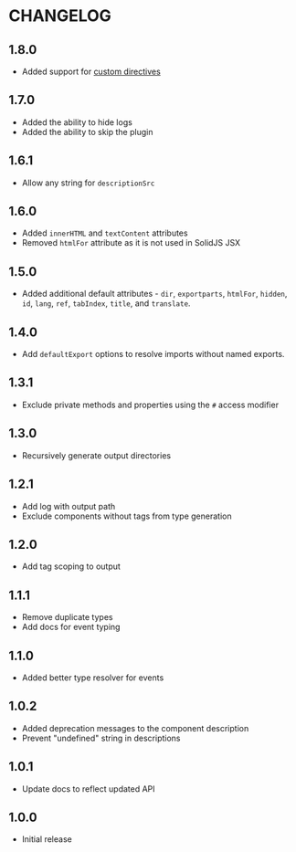 # CHANGELOG

## 1.8.0

- Added support for [custom directives](https://docs.solidjs.com/configuration/typescript#custom-directives)

## 1.7.0

- Added the ability to hide logs
- Added the ability to skip the plugin

## 1.6.1

- Allow any string for `descriptionSrc`

## 1.6.0

- Added `innerHTML` and `textContent` attributes
- Removed `htmlFor` attribute as it is not used in SolidJS JSX

## 1.5.0

- Added additional default attributes - `dir`, `exportparts`, `htmlFor`, `hidden`, `id`, `lang`, `ref`, `tabIndex`, `title`, and `translate`.

## 1.4.0

- Add `defaultExport` options to resolve imports without named exports.

## 1.3.1

- Exclude private methods and properties using the `#` access modifier

## 1.3.0

- Recursively generate output directories

## 1.2.1

- Add log with output path
- Exclude components without tags from type generation

## 1.2.0

- Add tag scoping to output

## 1.1.1

- Remove duplicate types
- Add docs for event typing

## 1.1.0

- Added better type resolver for events

## 1.0.2

- Added deprecation messages to the component description
- Prevent "undefined" string in descriptions

## 1.0.1

- Update docs to reflect updated API

## 1.0.0

- Initial release
